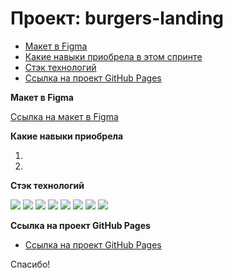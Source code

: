 # Проект: burgers-landing

* [Макет в Figma](#figma)
* [Какие навыки приобрела в этом спринте](#skills)
* [Стэк технологий](#stack)
* [Ссылка на проект GitHub Pages](...)

<a name='figma'>**Макет в Figma**</a>

[Ссылка на макет в Figma](https://www.figma.com/file/bn81q1djMwBWAGhyvEXWnf/landing?type=design&t=qz064oSyElmWltqF-0)

<a name='skills'>**Какие навыки приобрела**</a>

1. 
2. 

<a name='stack'>**Стэк технологий**</a>

  <img src="https://img.shields.io/badge/HTML-696969?style=for-the-badge&logo=HTML5&logoColor=#F7DF1E"> <img src="https://img.shields.io/badge/SCSS-696969?style=for-the-badge&logo=SCSS&logoColor=blue">  <img src="https://img.shields.io/badge/JavaScript-696969?style=for-the-badge&logo=JavaScript&logoColor=#F7DF1E"> <img src="https://img.shields.io/badge/React-696969?style=for-the-badge&logo=Angular&logoColor=#F7DF1E">  <img src="https://img.shields.io/badge/TypeScript-696969?style=for-the-badge&logo=TypeScript&logoColor=#F7DF1E"> <img src="https://img.shields.io/badge/npm-696969?style=for-the-badge&logo=npm&logoColor=#F7DF1E">  <img src="https://img.shields.io/badge/github-696969?style=for-the-badge&logo=github&logoColor=#F7DF1E"> <img src="https://img.shields.io/badge/WebStorm-696969?style=for-the-badge&logo=WebStorm&logoColor=#F7DF1E">

<a name='project'>**Ссылка на проект GitHub Pages**</a>

* [Ссылка на проект GitHub Pages](...)

Спасибо!
